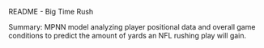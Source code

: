 README - Big Time Rush

Summary: MPNN model analyzing player positional data and overall game conditions to predict the amount
of yards an NFL rushing play will gain.